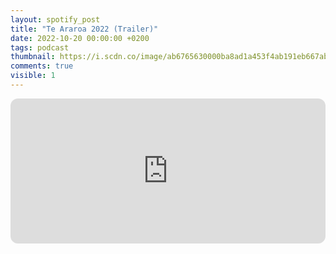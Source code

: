 ```yaml
---
layout: spotify_post
title: "Te Araroa 2022 (Trailer)"
date: 2022-10-20 00:00:00 +0200
tags: podcast
thumbnail: https://i.scdn.co/image/ab6765630000ba8ad1a453f4ab191eb667ab6236
comments: true
visible: 1
---
```





<iframe style="border-radius:12px"
src="https://open.spotify.com/embed/episode/5IMmSkJeqIRhtNw2ag0H8D?utm_source=generator"
width="100%" height="232" frameBorder="0" allowfullscreen=""
allow="autoplay; clipboard-write; encrypted-media; fullscreen; picture-in-picture"></iframe>
